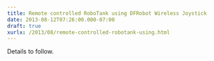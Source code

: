 ```yaml
---
title: Remote controlled RoboTank using DFRobot Wireless Joystick
date: 2013-08-12T07:26:00.000-07:00
draft: true
xurlx: /2013/08/remote-controlled-robotank-using.html
---
```


  
  
Details to follow.
